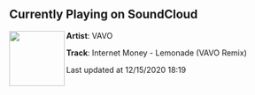 ## Currently Playing on SoundCloud

[<img align="left" width="100" src="https://i1.sndcdn.com/artworks-x2aqnFNfO8gwVUog-ckMnlQ-t50x50.jpg">](https://soundcloud.com/vavomusic/internet-money-lemonade-vavo-remix?in=vavomusic/sets/internet-money-lemonade-vavo)

**Artist**: VAVO 

**Track**: Internet Money - Lemonade (VAVO Remix)

Last updated at 12/15/2020 18:19
